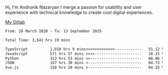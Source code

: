 Hi, I'm Andronik Nazaryan
I merge a passion for usability and user experience with technical knowledge to create cool digital experiences.

[My Gitlab](https://gitlab.com/anridev24)

<!--START_SECTION:waka-->

```txt
From: 28 March 2020 - To: 13 September 2025

Total Time: 3,541 hrs 19 mins

TypeScript          1,810 hrs 9 mins>>>>>>>>>>>>>------------   51.12 %
JavaScript          571 hrs 57 mins >>>>---------------------   16.15 %
Python              313 hrs 53 mins >>-----------------------   08.86 %
JSON                167 hrs 30 mins >------------------------   04.73 %
Vue.js              150 hrs 20 mins >------------------------   04.25 %
```

<!--END_SECTION:waka-->
